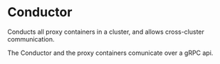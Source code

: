 # Conductor

Conducts all proxy containers in a cluster, and allows cross-cluster communication.

The Conductor and the proxy containers comunicate over a gRPC api.
